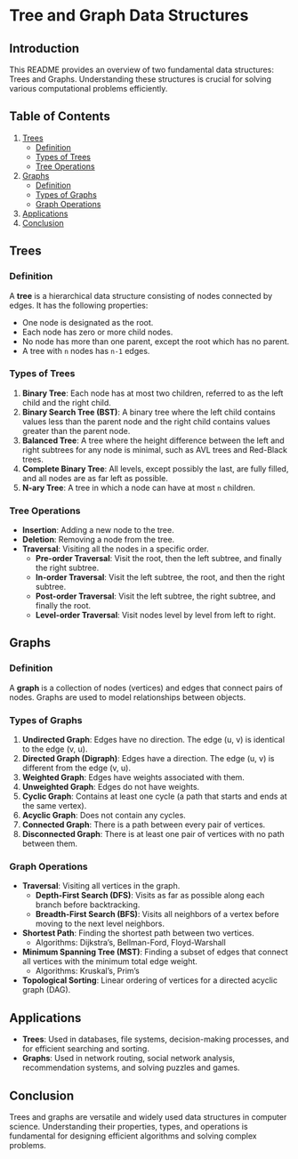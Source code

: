 # Tree and Graph Data Structures

## Introduction

This README provides an overview of two fundamental data structures: Trees and Graphs. Understanding these structures is crucial for solving various computational problems efficiently.

## Table of Contents
1. [Trees](#trees)
    - [Definition](#definition)
    - [Types of Trees](#types-of-trees)
    - [Tree Operations](#tree-operations)
2. [Graphs](#graphs)
    - [Definition](#definition-1)
    - [Types of Graphs](#types-of-graphs)
    - [Graph Operations](#graph-operations)
3. [Applications](#applications)
4. [Conclusion](#conclusion)

## Trees

### Definition
A **tree** is a hierarchical data structure consisting of nodes connected by edges. It has the following properties:
- One node is designated as the root.
- Each node has zero or more child nodes.
- No node has more than one parent, except the root which has no parent.
- A tree with `n` nodes has `n-1` edges.

### Types of Trees
1. **Binary Tree**: Each node has at most two children, referred to as the left child and the right child.
2. **Binary Search Tree (BST)**: A binary tree where the left child contains values less than the parent node and the right child contains values greater than the parent node.
3. **Balanced Tree**: A tree where the height difference between the left and right subtrees for any node is minimal, such as AVL trees and Red-Black trees.
4. **Complete Binary Tree**: All levels, except possibly the last, are fully filled, and all nodes are as far left as possible.
5. **N-ary Tree**: A tree in which a node can have at most `n` children.

### Tree Operations
- **Insertion**: Adding a new node to the tree.
- **Deletion**: Removing a node from the tree.
- **Traversal**: Visiting all the nodes in a specific order.
  - **Pre-order Traversal**: Visit the root, then the left subtree, and finally the right subtree.
  - **In-order Traversal**: Visit the left subtree, the root, and then the right subtree.
  - **Post-order Traversal**: Visit the left subtree, the right subtree, and finally the root.
  - **Level-order Traversal**: Visit nodes level by level from left to right.

## Graphs

### Definition
A **graph** is a collection of nodes (vertices) and edges that connect pairs of nodes. Graphs are used to model relationships between objects.

### Types of Graphs
1. **Undirected Graph**: Edges have no direction. The edge (u, v) is identical to the edge (v, u).
2. **Directed Graph (Digraph)**: Edges have a direction. The edge (u, v) is different from the edge (v, u).
3. **Weighted Graph**: Edges have weights associated with them.
4. **Unweighted Graph**: Edges do not have weights.
5. **Cyclic Graph**: Contains at least one cycle (a path that starts and ends at the same vertex).
6. **Acyclic Graph**: Does not contain any cycles.
7. **Connected Graph**: There is a path between every pair of vertices.
8. **Disconnected Graph**: There is at least one pair of vertices with no path between them.

### Graph Operations
- **Traversal**: Visiting all vertices in the graph.
  - **Depth-First Search (DFS)**: Visits as far as possible along each branch before backtracking.
  - **Breadth-First Search (BFS)**: Visits all neighbors of a vertex before moving to the next level neighbors.
- **Shortest Path**: Finding the shortest path between two vertices.
  - Algorithms: Dijkstra’s, Bellman-Ford, Floyd-Warshall
- **Minimum Spanning Tree (MST)**: Finding a subset of edges that connect all vertices with the minimum total edge weight.
  - Algorithms: Kruskal’s, Prim’s
- **Topological Sorting**: Linear ordering of vertices for a directed acyclic graph (DAG).

## Applications
- **Trees**: Used in databases, file systems, decision-making processes, and for efficient searching and sorting.
- **Graphs**: Used in network routing, social network analysis, recommendation systems, and solving puzzles and games.

## Conclusion
Trees and graphs are versatile and widely used data structures in computer science. Understanding their properties, types, and operations is fundamental for designing efficient algorithms and solving complex problems.